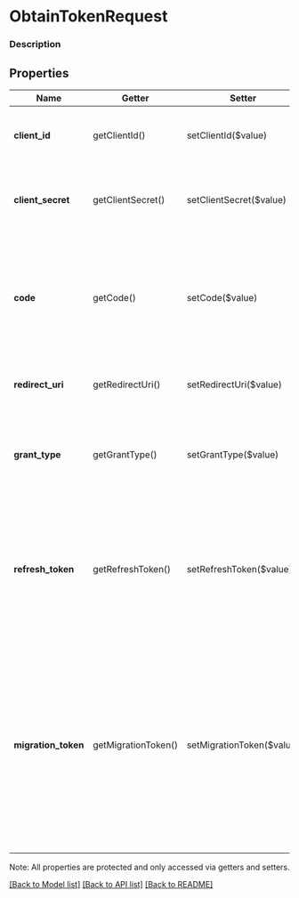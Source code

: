 # ObtainTokenRequest

### Description



## Properties
Name | Getter | Setter | Type | Description | Notes
------------ | ------------- | ------------- | ------------- | ------------- | -------------
**client_id** | getClientId() | setClientId($value) | **string** | The Square-issued ID of your application, available from the [application dashboard](https://connect.squareup.com/apps). | 
**client_secret** | getClientSecret() | setClientSecret($value) | **string** | The Square-issued application secret for your application, available from the [application dashboard](https://connect.squareup.com/apps). | 
**code** | getCode() | setCode($value) | **string** | The authorization code to exchange. This is required if &#x60;grant_type&#x60; is set to &#x60;authorization_code&#x60;, to indicate that the application wants to exchange an authorization code for an OAuth access token. | [optional] 
**redirect_uri** | getRedirectUri() | setRedirectUri($value) | **string** | The redirect URL assigned in the [application dashboard](https://connect.squareup.com/apps). | [optional] 
**grant_type** | getGrantType() | setGrantType($value) | **string** | Specifies the method to request an OAuth access token. Valid values are: &#x60;authorization_code&#x60;, &#x60;refresh_token&#x60;, and &#x60;migration_token&#x60; | 
**refresh_token** | getRefreshToken() | setRefreshToken($value) | **string** | A valid refresh token for generating a new OAuth access token. A valid refresh token is required if &#x60;grant_type&#x60; is set to &#x60;refresh_token&#x60; , to indicate the application wants a replacement for an expired OAuth access token. | [optional] 
**migration_token** | getMigrationToken() | setMigrationToken($value) | **string** | Legacy OAuth access token obtained using a Connect API version prior to 2019-03-13. This parameter is required if &#x60;grant_type&#x60; is set to &#x60;migration_token&#x60; to indicate that the application wants to get a replacement OAuth access token. The response also returns a refresh token. For more information, see [Migrate to Using Refresh Tokens](https://developer.squareup.com/docs/authz/oauth/migration). | [optional] 

Note: All properties are protected and only accessed via getters and setters.

[[Back to Model list]](../../README.md#documentation-for-models) [[Back to API list]](../../README.md#documentation-for-api-endpoints) [[Back to README]](../../README.md)

